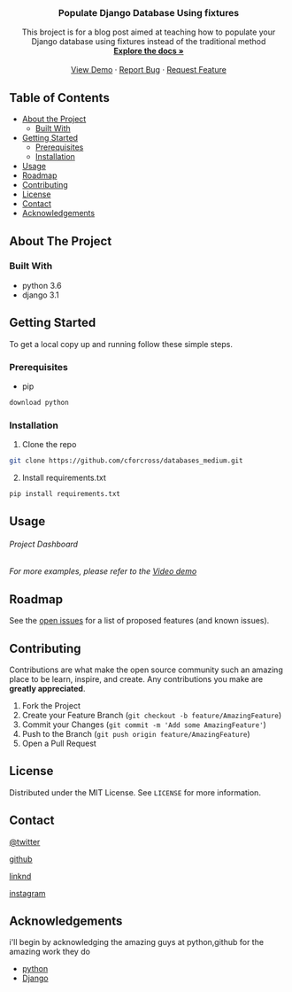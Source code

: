 <!--
*** Thanks for checking out this README Template. If you have a suggestion that would
*** make this better, please fork the repo and create a pull request or simply open
*** an issue with the tag "enhancement".
*** Thanks again! Now go create something AMAZING! :D
***
***
***
*** To avoid retyping too much info. Do a search and replace for the following:
*** github_username, repo_name, twitter_handle, email
-->





<!-- PROJECT SHIELDS -->
<!--
*** I'm using markdown "reference style" links for readability.
*** Reference links are enclosed in brackets [ ] instead of parentheses ( ).
*** See the bottom of this document for the declaration of the reference variables
*** for contributors-url, forks-url, etc. This is an optional, concise syntax you may use.
*** https://www.markdownguide.org/basic-syntax/#reference-style-links
-->




<!-- PROJECT LOGO -->
<br />
<p align="center">
  <a href="https://github.com/cforcross/databases_medium">
<!--     <img src="images/logo.png" alt="Logo" width="80" height="80"> -->
  </a>

  <h3 align="center">Populate Django Database Using fixtures</h3>

  <p align="center">
   This broject is for a blog post aimed at teaching how to populate your Django database using fixtures 
  instead of the traditional method 
    <br />
    <a href="https://github.com/cforcross/databases_medium"><strong>Explore the docs »</strong></a>
    <br />
    <br />
    <a href="">View Demo</a>
    ·
    <a href=https://github.com/cforcross/databases_medium/issues">Report Bug</a>
    ·
    <a href="https://github.com/cforcross/databases_medium/issues">Request Feature</a>
  </p>
</p>



<!-- TABLE OF CONTENTS -->
## Table of Contents

* [About the Project](#about-the-project)
  * [Built With](#built-with)
* [Getting Started](#getting-started)
  * [Prerequisites](#prerequisites)
  * [Installation](#installation)
* [Usage](#usage)
* [Roadmap](#roadmap)
* [Contributing](#contributing)
* [License](#license)
* [Contact](#contact)
* [Acknowledgements](#acknowledgements)



<!-- ABOUT THE PROJECT -->
## About The Project



### Built With

* python 3.6
* django 3.1




<!-- GETTING STARTED -->
## Getting Started

To get a local copy up and running follow these simple steps.

### Prerequisites
* pip
```sh
download python
```

### Installation

1. Clone the repo
```sh
git clone https://github.com/cforcross/databases_medium.git
```
2. Install requirements.txt
```sh
pip install requirements.txt
```
<!-- USAGE EXAMPLES -->
## Usage
###### Project Dashboard


_For more examples, please refer to the [Video demo](https://example.com)_



<!-- ROADMAP -->
## Roadmap

See the [open issues](https://github.com/cforcross/databases_medium/issues) for a list of proposed features (and known issues).



<!-- CONTRIBUTING -->
## Contributing

Contributions are what make the open source community such an amazing place to be learn, inspire, and create. Any contributions you make are **greatly appreciated**.

1. Fork the Project
2. Create your Feature Branch (`git checkout -b feature/AmazingFeature`)
3. Commit your Changes (`git commit -m 'Add some AmazingFeature'`)
4. Push to the Branch (`git push origin feature/AmazingFeature`)
5. Open a Pull Request



<!-- LICENSE -->
## License

Distributed under the MIT License. See `LICENSE` for more information.



<!-- CONTACT -->
## Contact

[@twitter](https://twitter.com/chowacross) 

[github](https://github.com/cforcross/databases_medium.git)


[linknd](https://www.linkedin.com/in/chowa-cross-4380a858/)


[instagram](https://www.instagram.com/cforcross/)



<!-- ACKNOWLEDGEMENTS -->
## Acknowledgements
i'll begin by acknowledging the amazing guys at python,github for the amazing work they do
* [python](https://www.python.org/)
* [Django](https://docs.djangoproject.com/en/3.1)


<!-- MARKDOWN LINKS & IMAGES -->
<!-- https://www.markdownguide.org/basic-syntax/#reference-style-links -->
[contributors-shield]: https://img.shields.io/github/contributors/cforcross/repo.svg?style=flat-square
[contributors-url]: https://github.com/cforcross/repo/graphs/contributors
[forks-shield]: https://img.shields.io/github/forks/cforcross/repo.svg?style=flat-square
[forks-url]: https://github.com/cforcross/repo/network/members
[stars-shield]: https://img.shields.io/github/stars/cforcross/repo.svg?style=flat-square
[stars-url]: https://github.com/cforcross/repo/stargazers
[issues-shield]: https://img.shields.io/github/issues/cforcross/repo.svg?style=flat-square
[issues-url]: https://github.com/cforcross/repo/issues
[license-shield]: https://img.shields.io/github/license/cforcross/repo.svg?style=flat-square
[license-url]: https://github.com/cforcross/repo/blob/master/LICENSE.txt
[linkedin-shield]: https://img.shields.io/badge/-LinkedIn-black.svg?style=flat-square&logo=linkedin&colorB=555
[linkedin-url]: https://linkedin.com/in/cforcross
[product-screenshot]: images/screenshot.png


<!-- MARKDOWN LINKS & IMAGES -->
<!-- https://www.markdownguide.org/basic-syntax/#reference-style-links -->

